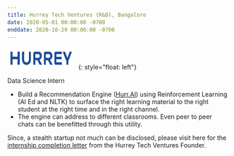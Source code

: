 ```yaml
---
title: Hurrey Tech Ventures (R&D), Bangalore 
date: 2020-05-01 00:00:00 -0700
enddate: 2020-10-29 00:00:00 -0700
---
```

<style type="text/css"> 
.padded img { 
  padding-right: 6em; 
} 
</style>

<img class="padded" src="../images/Hurrey_ Final Logos2.png" width = 150 height=50 style="margin: 1px 10px 1px 1px;">{: style="float: left"}

Data Science Intern
- Build a Recommendation Engine ([Hurr.AI](https://hurreytech.com/)) using Reinforcement Learning (AI Ed and NLTK) to surface the right learning material to the right student at the right time and in the right channel.
- The engine can address to different classrooms. Even peer to peer chats can be benefitted through this utility.

Since, a stealth startup not much can be disclosed, please visit here for the [internship completion letter](../files/1597074420921.pdf) from the Hurrey Tech Ventures Founder. 
